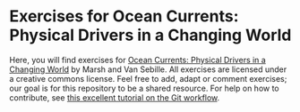 # Exercises for Ocean Currents: Physical Drivers in a Changing World

Here, you will find exercises for [Ocean Currents: Physical Drivers in a Changing World](https://www.elsevier.com/books/ocean-currents/marsh/978-0-12-816059-6) by Marsh and Van Sebille. All exercises are licensed under a creative commons license. Feel free to add, adapt or comment exercises; our goal is for this repository to be a shared resource. For help on how to contribute, see [this excellent tutorial on the Git workflow](https://www.asmeurer.com/git-workflow/).

